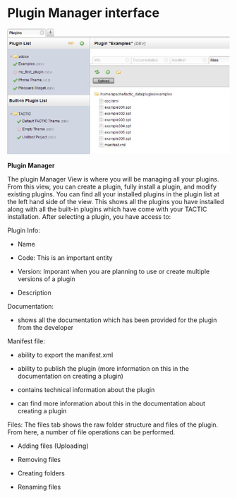 # Plugin Manager interface

![image](media/0_plugins_overview.png)

**Plugin Manager**

The plugin Manager View is where you will be managing all your plugins.
From this view, you can create a plugin, fully install a plugin, and
modify existing plugins. You can find all your installed plugins in the
plugin list at the left hand side of the view. This shows all the
plugins you have installed along with all the built-in plugins which
have come with your TACTIC installation. After selecting a plugin, you
have access to:

Plugin Info:

-   Name

-   Code: This is an important entity

-   Version: Imporant when you are planning to use or create multiple
    versions of a plugin

-   Description

Documentation:

-   shows all the documentation which has been provided for the plugin
    from the developer

Manifest file:

-   ability to export the manifest.xml

-   ability to publish the plugin (more information on this in the
    documentation on creating a plugin)

-   contains technical information about the plugin

-   can find more information about this in the documentation about
    creating a plugin

Files: The files tab shows the raw folder structure and files of the
plugin. From here, a number of file operations can be performed.

-   Adding files (Uploading)

-   Removing files

-   Creating folders

-   Renaming files


